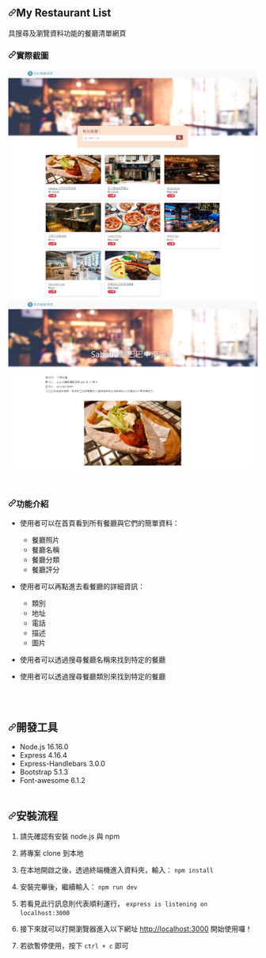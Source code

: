 <div data-target="readme-toc.content" class="Box-body px-5 pb-5">
            <article class="markdown-body entry-content container-lg" itemprop="text"><h1 dir="auto"><a id="user-content-my-restaurant-list" class="anchor" aria-hidden="true" href="#my-restaurant-list"><svg class="octicon octicon-link" viewBox="0 0 16 16" version="1.1" width="16" height="16" aria-hidden="true"><path fill-rule="evenodd" d="M7.775 3.275a.75.75 0 001.06 1.06l1.25-1.25a2 2 0 112.83 2.83l-2.5 2.5a2 2 0 01-2.83 0 .75.75 0 00-1.06 1.06 3.5 3.5 0 004.95 0l2.5-2.5a3.5 3.5 0 00-4.95-4.95l-1.25 1.25zm-4.69 9.64a2 2 0 010-2.83l2.5-2.5a2 2 0 012.83 0 .75.75 0 001.06-1.06 3.5 3.5 0 00-4.95 0l-2.5 2.5a3.5 3.5 0 004.95 4.95l1.25-1.25a.75.75 0 00-1.06-1.06l-1.25 1.25a2 2 0 01-2.83 0z"></path></svg></a>My Restaurant List</h1>
<p dir="auto">具搜尋及瀏覽資料功能的餐廳清單網頁</p>
<h3 dir="auto"><a id="user-content-實際截圖" class="anchor" aria-hidden="true" href="#實際截圖"><svg class="octicon octicon-link" viewBox="0 0 16 16" version="1.1" width="16" height="16" aria-hidden="true"><path fill-rule="evenodd" d="M7.775 3.275a.75.75 0 001.06 1.06l1.25-1.25a2 2 0 112.83 2.83l-2.5 2.5a2 2 0 01-2.83 0 .75.75 0 00-1.06 1.06 3.5 3.5 0 004.95 0l2.5-2.5a3.5 3.5 0 00-4.95-4.95l-1.25 1.25zm-4.69 9.64a2 2 0 010-2.83l2.5-2.5a2 2 0 012.83 0 .75.75 0 001.06-1.06 3.5 3.5 0 00-4.95 0l-2.5 2.5a3.5 3.5 0 004.95 4.95l1.25-1.25a.75.75 0 00-1.06-1.06l-1.25 1.25a2 2 0 01-2.83 0z"></path></svg></a>實際截圖</h3>
<p dir="auto"><img src="https://github.com/wilson0922/restaurant-list/blob/main/image/restaurant-list1.png" alt="image" style="max-width: 100%;"><img src="https://github.com/wilson0922/restaurant-list/blob/main/image/restaurant-list2.png" alt="image" style="max-width: 100%;"></p>
<br>
<h3 dir="auto"><a id="user-content-功能介紹" class="anchor" aria-hidden="true" href="#功能介紹"><svg class="octicon octicon-link" viewBox="0 0 16 16" version="1.1" width="16" height="16" aria-hidden="true"><path fill-rule="evenodd" d="M7.775 3.275a.75.75 0 001.06 1.06l1.25-1.25a2 2 0 112.83 2.83l-2.5 2.5a2 2 0 01-2.83 0 .75.75 0 00-1.06 1.06 3.5 3.5 0 004.95 0l2.5-2.5a3.5 3.5 0 00-4.95-4.95l-1.25 1.25zm-4.69 9.64a2 2 0 010-2.83l2.5-2.5a2 2 0 012.83 0 .75.75 0 001.06-1.06 3.5 3.5 0 00-4.95 0l-2.5 2.5a3.5 3.5 0 004.95 4.95l1.25-1.25a.75.75 0 00-1.06-1.06l-1.25 1.25a2 2 0 01-2.83 0z"></path></svg></a>功能介紹</h3>
<ul>
<li><p>使用者可以在首頁看到所有餐廳與它們的簡單資料：</p>

<ul>
<li>餐廳照片</li>
<li>餐廳名稱</li>
<li>餐廳分類</li>
<li>餐廳評分</li>
</ul></li>
<li><p>使用者可以再點進去看餐廳的詳細資訊：</p>

<ul>
<li>類別</li>
<li>地址</li>
<li>電話</li>
<li>描述</li>
<li>圖片</li>
</ul></li>
<li><p>使用者可以透過搜尋餐廳名稱來找到特定的餐廳</p></li>
<li><p>使用者可以透過搜尋餐廳類別來找到特定的餐廳</p></li>
</ul>
<br>
<br>
<h2 dir="auto"><a id="user-content-開發工具" class="anchor" aria-hidden="true" href="#開發工具"><svg class="octicon octicon-link" viewBox="0 0 16 16" version="1.1" width="16" height="16" aria-hidden="true"><path fill-rule="evenodd" d="M7.775 3.275a.75.75 0 001.06 1.06l1.25-1.25a2 2 0 112.83 2.83l-2.5 2.5a2 2 0 01-2.83 0 .75.75 0 00-1.06 1.06 3.5 3.5 0 004.95 0l2.5-2.5a3.5 3.5 0 00-4.95-4.95l-1.25 1.25zm-4.69 9.64a2 2 0 010-2.83l2.5-2.5a2 2 0 012.83 0 .75.75 0 001.06-1.06 3.5 3.5 0 00-4.95 0l-2.5 2.5a3.5 3.5 0 004.95 4.95l1.25-1.25a.75.75 0 00-1.06-1.06l-1.25 1.25a2 2 0 01-2.83 0z"></path></svg></a>開發工具</h2>
<ul dir="auto">
<li>Node.js 16.16.0</li>
<li>Express 4.16.4</li>
<li>Express-Handlebars 3.0.0</li>
<li>Bootstrap 5.1.3</li>
<li>Font-awesome 6.1.2
<br>
<br></li>
</ul>
<h2 dir="auto"><a id="user-content-安裝流程" class="anchor" aria-hidden="true" href="#安裝流程"><svg class="octicon octicon-link" viewBox="0 0 16 16" version="1.1" width="16" height="16" aria-hidden="true"><path fill-rule="evenodd" d="M7.775 3.275a.75.75 0 001.06 1.06l1.25-1.25a2 2 0 112.83 2.83l-2.5 2.5a2 2 0 01-2.83 0 .75.75 0 00-1.06 1.06 3.5 3.5 0 004.95 0l2.5-2.5a3.5 3.5 0 00-4.95-4.95l-1.25 1.25zm-4.69 9.64a2 2 0 010-2.83l2.5-2.5a2 2 0 012.83 0 .75.75 0 001.06-1.06 3.5 3.5 0 00-4.95 0l-2.5 2.5a3.5 3.5 0 004.95 4.95l1.25-1.25a.75.75 0 00-1.06-1.06l-1.25 1.25a2 2 0 01-2.83 0z"></path></svg></a>安裝流程</h2>
<ol dir="auto">
<li>
<p dir="auto">請先確認有安裝 node.js 與 npm</p>
</li>
<li>
<p dir="auto">將專案 clone 到本地</p>
</li>
<li>
<p dir="auto">在本地開啟之後，透過終端機進入資料夾，輸入： <code>npm install</code></p>
</li>
<li>
<p dir="auto">安裝完畢後，繼續輸入： <code>npm run dev</code></p>
</li>
<li>
<p dir="auto">若看見此行訊息則代表順利運行， <code>express is listening on localhost:3000</code></p>
</li>
<li>
<p dir="auto">接下來就可以打開瀏覽器進入以下網址 <a href="http://localhost:3000" rel="nofollow">http://localhost:3000</a> 開始使用囉！</p>
</li>
<li>
<p dir="auto">若欲暫停使用，按下 <code>ctrl + c</code> 即可</p>
</li>
</ol>
</article>
          </div>
      </div>
